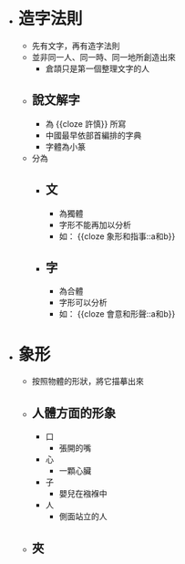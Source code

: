 - # 造字法則
	- 先有文字，再有造字法則
	- 並非同一人、同一時、同一地所創造出來
		- 倉頡只是第一個整理文字的人
	- ## 說文解字
		- 為 {{cloze 許慎}} 所寫
		- 中國最早依部首編排的字典
		- 字體為小篆
	- 分為
		- ## 文
			- 為獨體
			- 字形不能再加以分析
			- 如： {{cloze 象形和指事::a和b}}
		- ## 字
			- 為合體
			- 字形可以分析
			- 如： {{cloze 會意和形聲::a和b}}
- # 象形
	- 按照物體的形狀，將它描摹出來
	- ## 人體方面的形象
		- 口
			- 張開的嘴
		- 心
			- 一顆心臟
		- 子
			- 嬰兒在襁褓中
		- 人
			- 側面站立的人
	- ## 夾